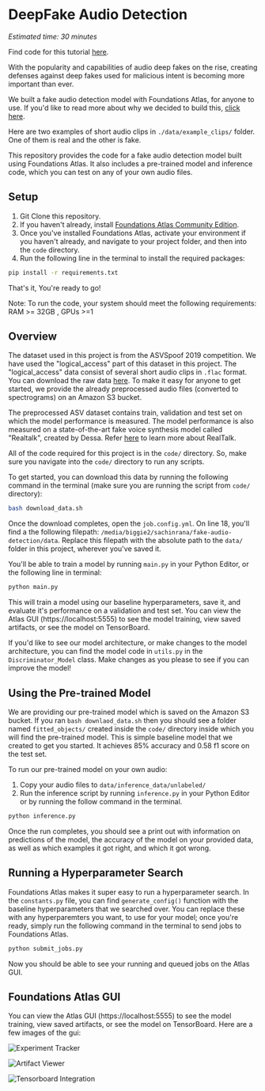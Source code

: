 # DeepFake Audio Detection

*Estimated time: 30 minutes*

Find code for this tutorial [here](https://github.com/dessa-public/fake-voice-detection).

With the popularity and capabilities of audio deep fakes on the rise, creating defenses against deep fakes used for malicious 
intent is becoming more important than ever. 

We built a fake audio detection model with Foundations Atlas, for anyone to use. 
If you'd like to read more about why we decided to build this, [click here](https://medium.com/@dessa_/detecting-audio-deepfakes-f2edfd8e2b35).

Here are two examples of short audio clips in `./data/example_clips/` folder. One of them is real and the other is fake.

This repository provides the code for a fake audio detection model built using Foundations Atlas. 
It also includes a pre-trained model and inference code, which you can test on any of your own audio files. 

## Setup 
1. Git Clone this repository.
2. If you haven't already, install [Foundations Atlas Community Edition](https://www.atlas.dessa.com/?u=fakeaudio).
3. Once you've installed Foundations Atlas, activate your environment if you haven't already, and navigate to your project folder, and 
then into the `code` directory.
4. Run the following line in the terminal to install the required packages: 

```bash
pip install -r requirements.txt
```

That's it, You're ready to go!

Note: To run the code, your system should meet the following requirements: 
RAM >= 32GB , GPUs >=1

## Overview
The dataset used in this project is from the ASVSpoof 2019 competition. We have used the "logical_access" part of this dataset in this project. The "logical_access" data consist of several short audio clips in `.flac` format. You can download the raw data [here](https://datashare.is.ed.ac.uk/handle/10283/3336). To make it easy for anyone to get started, we provide the already preprocessed audio files (converted to spectrograms) on an Amazon S3 bucket. 

The preprocessed ASV dataset contains train, validation and test set on which the model performance is measured. The model performance is also measured on a state-of-the-art fake voice synthesis model called "Realtalk", created by Dessa. Refer [here](https://medium.com/dessa-news/real-talk-speech-synthesis-5dd0897eef7f) to learn more about RealTalk. 

All of the code required for this project is in the `code/` directory. So, make sure you navigate into the `code/` directory to run any scripts.

To get started, you can download 
this data by running the following command in the terminal (make sure you are running the script from `code/` directory):

```bash
bash download_data.sh
```

Once the download completes, open the `job.config.yml`. 
On line 18, you'll find a the following filepath: `/media/biggie2/sachinrana/fake-audio-detection/data`.
Replace this filepath with the absolute path to the `data/` folder in this project, wherever you've saved it. 

You'll be able to train a model by running `main.py` in your Python Editor, or the following 
line in terminal:

```bash
python main.py
```

This will train a model using our baseline hyperparameters, save it, and evaluate it's performance on a validation and test set. 
You can view the  Atlas GUI (https://localhost:5555) to see the model training, view saved artifacts, or see the model on TensorBoard. 

If you'd like to see our model architecture, or make changes to the model architecture, you can find the model code in `utils.py` in 
the `Discriminator_Model` class. Make changes as you please to see if you can improve the model!

## Using the Pre-trained Model 

We are providing our pre-trained model which is saved on the Amazon S3 bucket. If you ran `bash downlaod_data.sh` then you should see a folder named `fitted_objects/` created inside the `code/` directory inside which you will find the pre-trained model.  This is simple baseline model that we created to get you started. It achieves 85% accuracy and 0.58 f1 score on the test set.

To run our pre-trained model on your own audio:
1. Copy your audio files to `data/inference_data/unlabeled/` 
2. Run the inference script by running `inference.py` in your Python Editor or by running the follow command in the terminal.

```bash
python inference.py
``` 

Once the run completes, you should see a print out with information on predictions of the model, the accuracy of the model on 
your provided data, as well as which examples it got right, and which it got wrong. 


## Running a Hyperparameter Search

Foundations Atlas makes it super easy to run a hyperparameter search. In the `constants.py` file, you can find `generate_config()` function  with the baseline hyperparameters that we searched over. You can replace these with any hyperparemters you want, to use for your model; once 
you're ready, simply run the following command in the terminal to send jobs to Foundations Atlas. 

```bash
python submit_jobs.py
```

Now you should be able to see your running and queued jobs on the Atlas GUI. 


## Foundations Atlas GUI
You can view the  Atlas GUI (https://localhost:5555) to see the model training, view saved artifacts, or see the model on TensorBoard. Here are a few images of the gui:

![Experiment Tracker](https://github.com/dessa-public/fake-voice-detection/blob/master/readme_images/gui.png?raw=true)

![Artifact Viewer](https://github.com/dessa-public/fake-voice-detection/blob/master/readme_images/artifact_viewer.png?raw=true)

![Tensorboard Integration](https://github.com/dessa-public/fake-voice-detection/blob/master/readme_images/tensorboard_integration.png?raw=true)
